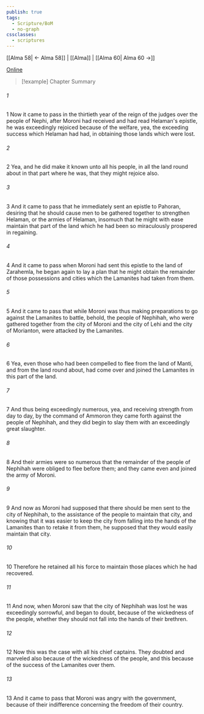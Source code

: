 ```yaml
---
publish: true
tags:
  - Scripture/BoM
  - no-graph
cssclasses:
  - scriptures
---
```

[[Alma 58| ← Alma 58]] | [[Alma]] | [[Alma 60| Alma 60 →]]

[Online](https://churchofjesuschrist.org/study/scriptures/bofm/alma/59?lang=eng)

>[!example] Chapter Summary
>
###### 1
1 Now it came to pass in the thirtieth year of the reign of the judges over the people of Nephi, after Moroni had received and had read Helaman's epistle, he was exceedingly rejoiced because of the welfare, yea, the exceeding success which Helaman had had, in obtaining those lands which were lost.
###### 2
2 Yea, and he did make it known unto all his people, in all the land round about in that part where he was, that they might rejoice also.
###### 3
3 And it came to pass that he immediately sent an epistle to Pahoran, desiring that he should cause men to be gathered together to strengthen Helaman, or the armies of Helaman, insomuch that he might with ease maintain that part of the land which he had been so miraculously prospered in regaining.
###### 4
4 And it came to pass when Moroni had sent this epistle to the land of Zarahemla, he began again to lay a plan that he might obtain the remainder of those possessions and cities which the Lamanites had taken from them.
###### 5
5 And it came to pass that while Moroni was thus making preparations to go against the Lamanites to battle, behold, the people of Nephihah, who were gathered together from the city of Moroni and the city of Lehi and the city of Morianton, were attacked by the Lamanites.
###### 6
6 Yea, even those who had been compelled to flee from the land of Manti, and from the land round about, had come over and joined the Lamanites in this part of the land.
###### 7
7 And thus being exceedingly numerous, yea, and receiving strength from day to day, by the command of Ammoron they came forth against the people of Nephihah, and they did begin to slay them with an exceedingly great slaughter.
###### 8
8 And their armies were so numerous that the remainder of the people of Nephihah were obliged to flee before them; and they came even and joined the army of Moroni.
###### 9
9 And now as Moroni had supposed that there should be men sent to the city of Nephihah, to the assistance of the people to maintain that city, and knowing that it was easier to keep the city from falling into the hands of the Lamanites than to retake it from them, he supposed that they would easily maintain that city.
###### 10
10 Therefore he retained all his force to maintain those places which he had recovered.
###### 11
11 And now, when Moroni saw that the city of Nephihah was lost he was exceedingly sorrowful, and began to doubt, because of the wickedness of the people, whether they should not fall into the hands of their brethren.
###### 12
12 Now this was the case with all his chief captains. They doubted and marveled also because of the wickedness of the people, and this because of the success of the Lamanites over them.
###### 13
13 And it came to pass that Moroni was angry with the government, because of their indifference concerning the freedom of their country.



